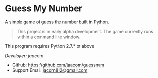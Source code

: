# Guess My Number

A simple game of guess the number built in Python.

> This project is in early alpha development. The game currently runs within
> a command line window.

This program requires Python 2.7.* or above


*Developer: jaacorn*

* Github: https://github.com/jaacorn/guessnum
* Support Email: jacorn812@gmail.com
